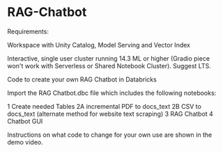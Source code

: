 # RAG-Chatbot
Requirements:

Workspace with Unity Catalog, Model Serving and Vector Index

Interactive, single user cluster running 14.3 ML or higher (Gradio piece won't work with Serverless or Shared Notebook Cluster).  Suggest LTS.

Code to create your own RAG Chatbot in Databricks

Import the RAG Chatbot.dbc file which includes the following notebooks:

1 Create needed Tables
2A incremental PDF to docs_text
2B CSV to docs_text (alternate method for website text scraping)
3 RAG Chatbot
4 Chatbot GUI

Instructions on what code to change for your own use are shown in the demo video.
